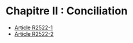 # Chapitre II : Conciliation

* [Article R2522-1](./LEGIARTI000018534898.md)
* [Article R2522-2](./LEGIARTI000018534896.md)
